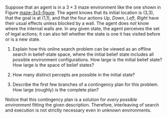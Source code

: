 

Suppose that an agent is in a $3 \times 3$
maze environment like the one shown in
Figure <a href="#">maze-3x3-figure</a>. The agent knows that its
initial location is (3,3), that the goal is at (1,1), and that the four
actions *Up*, *Down*, *Left*, *Right* have their usual
effects unless blocked by a wall. The agent does *not* know
where the internal walls are. In any given state, the agent perceives
the set of legal actions; it can also tell whether the state is one it
has visited before or is a new state.<br>

1.  Explain how this online search problem can be viewed as an offline
    search in belief-state space, where the initial belief state
    includes all possible environment configurations. How large is the
    initial belief state? How large is the space of belief states?<br>

2.  How many distinct percepts are possible in the initial state?<br>

3.  Describe the first few branches of a contingency plan for this
    problem. How large (roughly) is the complete plan?<br>

Notice that this contingency plan is a solution for *every
possible environment* fitting the given description. Therefore,
interleaving of search and execution is not strictly necessary even in
unknown environments.
